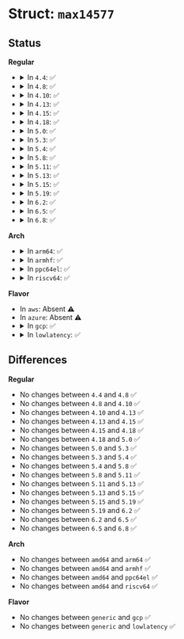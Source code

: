 # Struct: <code>max14577</code>

## Status
<b>Regular</b>
<ul>
<li>
<details>
<summary>In <code>4.4</code>: ✅</summary>

```c
struct max14577 {
    struct device *dev;
    struct i2c_client *i2c;
    struct i2c_client *i2c_pmic;
    enum maxim_device_type dev_type;
    struct regmap *regmap;
    struct regmap *regmap_pmic;
    struct regmap_irq_chip_data *irq_data;
    struct regmap_irq_chip_data *irq_data_pmic;
    int irq;
};
```
</details>
</li>
<li>
<details>
<summary>In <code>4.8</code>: ✅</summary>

```c
struct max14577 {
    struct device *dev;
    struct i2c_client *i2c;
    struct i2c_client *i2c_pmic;
    enum maxim_device_type dev_type;
    struct regmap *regmap;
    struct regmap *regmap_pmic;
    struct regmap_irq_chip_data *irq_data;
    struct regmap_irq_chip_data *irq_data_pmic;
    int irq;
};
```
</details>
</li>
<li>
<details>
<summary>In <code>4.10</code>: ✅</summary>

```c
struct max14577 {
    struct device *dev;
    struct i2c_client *i2c;
    struct i2c_client *i2c_pmic;
    enum maxim_device_type dev_type;
    struct regmap *regmap;
    struct regmap *regmap_pmic;
    struct regmap_irq_chip_data *irq_data;
    struct regmap_irq_chip_data *irq_data_pmic;
    int irq;
};
```
</details>
</li>
<li>
<details>
<summary>In <code>4.13</code>: ✅</summary>

```c
struct max14577 {
    struct device *dev;
    struct i2c_client *i2c;
    struct i2c_client *i2c_pmic;
    enum maxim_device_type dev_type;
    struct regmap *regmap;
    struct regmap *regmap_pmic;
    struct regmap_irq_chip_data *irq_data;
    struct regmap_irq_chip_data *irq_data_pmic;
    int irq;
};
```
</details>
</li>
<li>
<details>
<summary>In <code>4.15</code>: ✅</summary>

```c
struct max14577 {
    struct device *dev;
    struct i2c_client *i2c;
    struct i2c_client *i2c_pmic;
    enum maxim_device_type dev_type;
    struct regmap *regmap;
    struct regmap *regmap_pmic;
    struct regmap_irq_chip_data *irq_data;
    struct regmap_irq_chip_data *irq_data_pmic;
    int irq;
};
```
</details>
</li>
<li>
<details>
<summary>In <code>4.18</code>: ✅</summary>

```c
struct max14577 {
    struct device *dev;
    struct i2c_client *i2c;
    struct i2c_client *i2c_pmic;
    enum maxim_device_type dev_type;
    struct regmap *regmap;
    struct regmap *regmap_pmic;
    struct regmap_irq_chip_data *irq_data;
    struct regmap_irq_chip_data *irq_data_pmic;
    int irq;
};
```
</details>
</li>
<li>
<details>
<summary>In <code>5.0</code>: ✅</summary>

```c
struct max14577 {
    struct device *dev;
    struct i2c_client *i2c;
    struct i2c_client *i2c_pmic;
    enum maxim_device_type dev_type;
    struct regmap *regmap;
    struct regmap *regmap_pmic;
    struct regmap_irq_chip_data *irq_data;
    struct regmap_irq_chip_data *irq_data_pmic;
    int irq;
};
```
</details>
</li>
<li>
<details>
<summary>In <code>5.3</code>: ✅</summary>

```c
struct max14577 {
    struct device *dev;
    struct i2c_client *i2c;
    struct i2c_client *i2c_pmic;
    enum maxim_device_type dev_type;
    struct regmap *regmap;
    struct regmap *regmap_pmic;
    struct regmap_irq_chip_data *irq_data;
    struct regmap_irq_chip_data *irq_data_pmic;
    int irq;
};
```
</details>
</li>
<li>
<details>
<summary>In <code>5.4</code>: ✅</summary>

```c
struct max14577 {
    struct device *dev;
    struct i2c_client *i2c;
    struct i2c_client *i2c_pmic;
    enum maxim_device_type dev_type;
    struct regmap *regmap;
    struct regmap *regmap_pmic;
    struct regmap_irq_chip_data *irq_data;
    struct regmap_irq_chip_data *irq_data_pmic;
    int irq;
};
```
</details>
</li>
<li>
<details>
<summary>In <code>5.8</code>: ✅</summary>

```c
struct max14577 {
    struct device *dev;
    struct i2c_client *i2c;
    struct i2c_client *i2c_pmic;
    enum maxim_device_type dev_type;
    struct regmap *regmap;
    struct regmap *regmap_pmic;
    struct regmap_irq_chip_data *irq_data;
    struct regmap_irq_chip_data *irq_data_pmic;
    int irq;
};
```
</details>
</li>
<li>
<details>
<summary>In <code>5.11</code>: ✅</summary>

```c
struct max14577 {
    struct device *dev;
    struct i2c_client *i2c;
    struct i2c_client *i2c_pmic;
    enum maxim_device_type dev_type;
    struct regmap *regmap;
    struct regmap *regmap_pmic;
    struct regmap_irq_chip_data *irq_data;
    struct regmap_irq_chip_data *irq_data_pmic;
    int irq;
};
```
</details>
</li>
<li>
<details>
<summary>In <code>5.13</code>: ✅</summary>

```c
struct max14577 {
    struct device *dev;
    struct i2c_client *i2c;
    struct i2c_client *i2c_pmic;
    enum maxim_device_type dev_type;
    struct regmap *regmap;
    struct regmap *regmap_pmic;
    struct regmap_irq_chip_data *irq_data;
    struct regmap_irq_chip_data *irq_data_pmic;
    int irq;
};
```
</details>
</li>
<li>
<details>
<summary>In <code>5.15</code>: ✅</summary>

```c
struct max14577 {
    struct device *dev;
    struct i2c_client *i2c;
    struct i2c_client *i2c_pmic;
    enum maxim_device_type dev_type;
    struct regmap *regmap;
    struct regmap *regmap_pmic;
    struct regmap_irq_chip_data *irq_data;
    struct regmap_irq_chip_data *irq_data_pmic;
    int irq;
};
```
</details>
</li>
<li>
<details>
<summary>In <code>5.19</code>: ✅</summary>

```c
struct max14577 {
    struct device *dev;
    struct i2c_client *i2c;
    struct i2c_client *i2c_pmic;
    enum maxim_device_type dev_type;
    struct regmap *regmap;
    struct regmap *regmap_pmic;
    struct regmap_irq_chip_data *irq_data;
    struct regmap_irq_chip_data *irq_data_pmic;
    int irq;
};
```
</details>
</li>
<li>
<details>
<summary>In <code>6.2</code>: ✅</summary>

```c
struct max14577 {
    struct device *dev;
    struct i2c_client *i2c;
    struct i2c_client *i2c_pmic;
    enum maxim_device_type dev_type;
    struct regmap *regmap;
    struct regmap *regmap_pmic;
    struct regmap_irq_chip_data *irq_data;
    struct regmap_irq_chip_data *irq_data_pmic;
    int irq;
};
```
</details>
</li>
<li>
<details>
<summary>In <code>6.5</code>: ✅</summary>

```c
struct max14577 {
    struct device *dev;
    struct i2c_client *i2c;
    struct i2c_client *i2c_pmic;
    enum maxim_device_type dev_type;
    struct regmap *regmap;
    struct regmap *regmap_pmic;
    struct regmap_irq_chip_data *irq_data;
    struct regmap_irq_chip_data *irq_data_pmic;
    int irq;
};
```
</details>
</li>
<li>
<details>
<summary>In <code>6.8</code>: ✅</summary>

```c
struct max14577 {
    struct device *dev;
    struct i2c_client *i2c;
    struct i2c_client *i2c_pmic;
    enum maxim_device_type dev_type;
    struct regmap *regmap;
    struct regmap *regmap_pmic;
    struct regmap_irq_chip_data *irq_data;
    struct regmap_irq_chip_data *irq_data_pmic;
    int irq;
};
```
</details>
</li>
</ul>
<b>Arch</b>
<ul>
<li>
<details>
<summary>In <code>arm64</code>: ✅</summary>

```c
struct max14577 {
    struct device *dev;
    struct i2c_client *i2c;
    struct i2c_client *i2c_pmic;
    enum maxim_device_type dev_type;
    struct regmap *regmap;
    struct regmap *regmap_pmic;
    struct regmap_irq_chip_data *irq_data;
    struct regmap_irq_chip_data *irq_data_pmic;
    int irq;
};
```
</details>
</li>
<li>
<details>
<summary>In <code>armhf</code>: ✅</summary>

```c
struct max14577 {
    struct device *dev;
    struct i2c_client *i2c;
    struct i2c_client *i2c_pmic;
    enum maxim_device_type dev_type;
    struct regmap *regmap;
    struct regmap *regmap_pmic;
    struct regmap_irq_chip_data *irq_data;
    struct regmap_irq_chip_data *irq_data_pmic;
    int irq;
};
```
</details>
</li>
<li>
<details>
<summary>In <code>ppc64el</code>: ✅</summary>

```c
struct max14577 {
    struct device *dev;
    struct i2c_client *i2c;
    struct i2c_client *i2c_pmic;
    enum maxim_device_type dev_type;
    struct regmap *regmap;
    struct regmap *regmap_pmic;
    struct regmap_irq_chip_data *irq_data;
    struct regmap_irq_chip_data *irq_data_pmic;
    int irq;
};
```
</details>
</li>
<li>
<details>
<summary>In <code>riscv64</code>: ✅</summary>

```c
struct max14577 {
    struct device *dev;
    struct i2c_client *i2c;
    struct i2c_client *i2c_pmic;
    enum maxim_device_type dev_type;
    struct regmap *regmap;
    struct regmap *regmap_pmic;
    struct regmap_irq_chip_data *irq_data;
    struct regmap_irq_chip_data *irq_data_pmic;
    int irq;
};
```
</details>
</li>
</ul>
<b>Flavor</b>
<ul>
<li>
In <code>aws</code>: Absent ⚠️
</li>
<li>
In <code>azure</code>: Absent ⚠️
</li>
<li>
<details>
<summary>In <code>gcp</code>: ✅</summary>

```c
struct max14577 {
    struct device *dev;
    struct i2c_client *i2c;
    struct i2c_client *i2c_pmic;
    enum maxim_device_type dev_type;
    struct regmap *regmap;
    struct regmap *regmap_pmic;
    struct regmap_irq_chip_data *irq_data;
    struct regmap_irq_chip_data *irq_data_pmic;
    int irq;
};
```
</details>
</li>
<li>
<details>
<summary>In <code>lowlatency</code>: ✅</summary>

```c
struct max14577 {
    struct device *dev;
    struct i2c_client *i2c;
    struct i2c_client *i2c_pmic;
    enum maxim_device_type dev_type;
    struct regmap *regmap;
    struct regmap *regmap_pmic;
    struct regmap_irq_chip_data *irq_data;
    struct regmap_irq_chip_data *irq_data_pmic;
    int irq;
};
```
</details>
</li>
</ul>

## Differences
<b>Regular</b>
<ul>
<li>
No changes between <code>4.4</code> and <code>4.8</code> ✅
</li>
<li>
No changes between <code>4.8</code> and <code>4.10</code> ✅
</li>
<li>
No changes between <code>4.10</code> and <code>4.13</code> ✅
</li>
<li>
No changes between <code>4.13</code> and <code>4.15</code> ✅
</li>
<li>
No changes between <code>4.15</code> and <code>4.18</code> ✅
</li>
<li>
No changes between <code>4.18</code> and <code>5.0</code> ✅
</li>
<li>
No changes between <code>5.0</code> and <code>5.3</code> ✅
</li>
<li>
No changes between <code>5.3</code> and <code>5.4</code> ✅
</li>
<li>
No changes between <code>5.4</code> and <code>5.8</code> ✅
</li>
<li>
No changes between <code>5.8</code> and <code>5.11</code> ✅
</li>
<li>
No changes between <code>5.11</code> and <code>5.13</code> ✅
</li>
<li>
No changes between <code>5.13</code> and <code>5.15</code> ✅
</li>
<li>
No changes between <code>5.15</code> and <code>5.19</code> ✅
</li>
<li>
No changes between <code>5.19</code> and <code>6.2</code> ✅
</li>
<li>
No changes between <code>6.2</code> and <code>6.5</code> ✅
</li>
<li>
No changes between <code>6.5</code> and <code>6.8</code> ✅
</li>
</ul>
<b>Arch</b>
<ul>
<li>
No changes between <code>amd64</code> and <code>arm64</code> ✅
</li>
<li>
No changes between <code>amd64</code> and <code>armhf</code> ✅
</li>
<li>
No changes between <code>amd64</code> and <code>ppc64el</code> ✅
</li>
<li>
No changes between <code>amd64</code> and <code>riscv64</code> ✅
</li>
</ul>
<b>Flavor</b>
<ul>
<li>
No changes between <code>generic</code> and <code>gcp</code> ✅
</li>
<li>
No changes between <code>generic</code> and <code>lowlatency</code> ✅
</li>
</ul>
